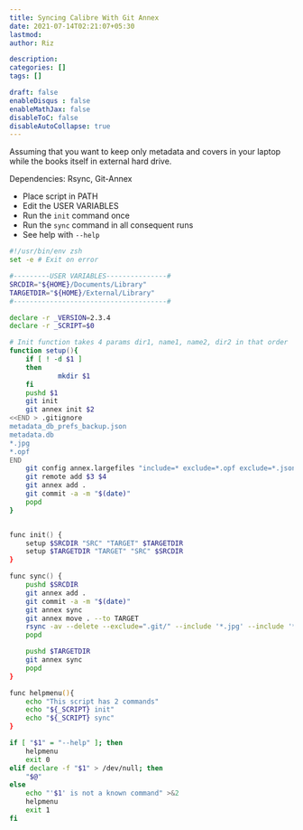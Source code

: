 ```yaml
---
title: Syncing Calibre With Git Annex
date: 2021-07-14T02:21:07+05:30
lastmod: 
author: Riz

description: 
categories: []
tags: []

draft: false
enableDisqus : false
enableMathJax: false
disableToC: false
disableAutoCollapse: true
---
```


Assuming that you want to keep only metadata and covers in your laptop while the books itself in external hard drive.

Dependencies: Rsync, Git-Annex

- Place script in PATH
- Edit the USER VARIABLES
- Run the `init` command once
- Run the `sync` command in all consequent runs
- See help with `--help`

```zsh
#!/usr/bin/env zsh
set -e # Exit on error

#---------USER VARIABLES---------------#
SRCDIR="${HOME}/Documents/Library"
TARGETDIR="${HOME}/External/Library"
#--------------------------------------#

declare -r _VERSION=2.3.4
declare -r _SCRIPT=$0

# Init function takes 4 params dir1, name1, name2, dir2 in that order
function setup(){
	if [ ! -d $1 ] 
	then
			mkdir $1
	fi
	pushd $1
	git init
	git annex init $2
<<END > .gitignore
metadata_db_prefs_backup.json
metadata.db
*.jpg
*.opf
END
	git config annex.largefiles "include=* exclude=*.opf exclude=*.json exclude=*.db exclude=*.jpg"
	git remote add $3 $4 
	git annex add . 
	git commit -a -m "$(date)" 
	popd
}


func init() {
	setup $SRCDIR "SRC" "TARGET" $TARGETDIR
	setup $TARGETDIR "TARGET" "SRC" $SRCDIR
}

func sync() {
	pushd $SRCDIR
	git annex add . 
	git commit -a -m "$(date)" 
	git annex sync 
	git annex move . --to TARGET 
	rsync -av --delete --exclude=".git/" --include '*.jpg' --include '*.opf' --include 'metadata*' --include="*/" --exclude="*"  . $TARGETDIR 
	popd

	pushd $TARGETDIR
	git annex sync 
	popd
}

func helpmenu(){
	echo "This script has 2 commands"
	echo "${_SCRIPT} init"
	echo "${_SCRIPT} sync"
}

if [ "$1" = "--help" ]; then
    helpmenu
    exit 0
elif declare -f "$1" > /dev/null; then
    "$@"
else
    echo "'$1' is not a known command" >&2
    helpmenu
    exit 1
fi
```